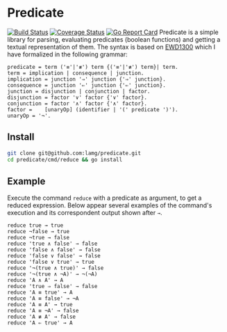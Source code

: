 # Predicate

[![Build Status](https://travis-ci.com/lamg/predicate.svg?branch=master)](https://travis-ci.com/lamg/predicate)
[![Coverage Status](https://coveralls.io/repos/github/lamg/predicate/badge.svg?branch=master)](https://coveralls.io/github/lamg/predicate?branch=master)
[![Go Report Card](https://goreportcard.com/badge/github.com/lamg/predicate)](https://goreportcard.com/report/github.com/lamg/predicate)
Predicate is a simple library for parsing, evaluating predicates (boolean functions) and getting a textual representation of them. The syntax is based on [EWD1300][0] which I have formalized in the following grammar:

```ebnf
predicate = term ('≡'|'≢') term {('≡'|'≢') term}| term.
term = implication | consequence | junction.
implication = junction '⇒' junction {'⇒' junction}.
consequence = junction '⇐' junction {'⇐' junction}.
junction = disjunction | conjunction | factor.
disjunction = factor '∨' factor {'∨' factor}.
conjunction = factor '∧' factor {'∧' factor}.
factor =	[unaryOp] (identifier | '(' predicate ')').
unaryOp = '¬'.
```

## Install

```sh
git clone git@github.com:lamg/predicate.git
cd predicate/cmd/reduce && go install
```

## Example

Execute the command `reduce` with a predicate as argument, to get a reduced expression. Below appear several examples of the command's execution and its correspondent output shown after `→`.

```
reduce true → true
reduce ¬false → true
reduce ¬true → false
reduce 'true ∧ false' → false
reduce 'false ∧ false' → false
reduce 'false ∨ false' → false
reduce 'false ∨ true' → true
reduce '¬(true ∧ true)' → false
reduce '¬(true ∧ ¬A)' → ¬(¬A)
reduce 'A ∧ A' → A
reduce 'true ⇒ false' → false
reduce 'A ≡ true' → A
reduce 'A ≡ false' → ¬A
reduce 'A ≡ A' → true
reduce 'A ≡ ¬A' → false
reduce 'A ≢ A' → false
reduce 'A ⇐ true' → A
```

[0]: https://www.cs.utexas.edu/users/EWD/transcriptions/EWD13xx/EWD1300.html

